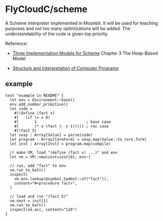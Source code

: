 # FlyCloudC/scheme

A Scheme interpreter implemented in Moonbit. It will be used for teaching purposes and not too many optimizations will be added. The understandability of the code is given top priority.

Reference: 

- [Three Implementation Models for Scheme](https://legacy.cs.indiana.edu/~dyb/papers/3imp.pdf) Chapter 3 The Heap-Based Model

- [Structure and Interpretation of Computer Programs](https://mitp-content-server.mit.edu/books/content/sectbyfn/books_pres_0/6515/sicp.zip/full-text/book/book.html)

## example

```moonbit
test "example in README" {
  let env = Environment::base()
  env.add_number_primitive()
  let code =
    #|(define (fact x)
    #|   (if (= x 0)
    #|       1                      ; base case
    #|       (* x (fact (- x 1))))) ; rec case
    #|(fact 5)
  let sexp : Array[Value] = parse(code)
  let program : Array[CoreForm] = sexp.map(Value::to_core_form)
  let inst : Array[Inst] = program.map(compile)

  // make VM, load "(define (fact x) ...)" and env
  let vm = VM::new(inst=inst[0], env~)

  // run, add "fact" to env
  vm.run_to_halt()
  inspect(
    vm.env.lookup(@symbol.Symbol::of("fact")),
    content="#<procedure fact>",
  )

  // load and run "(fact 5)"
  vm.next = inst[1]
  vm.run_to_halt()
  inspect(vm.acc, content="120")
}
```
